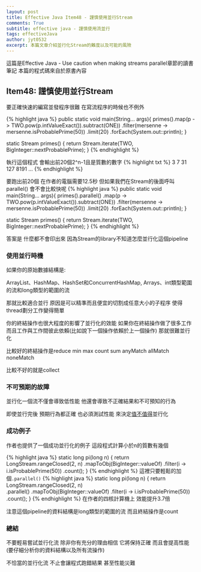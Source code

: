 ```yaml
---
layout: post
title: Effective Java Item48 - 謹慎使用並行Stream
comments: True 
subtitle: effective java - 謹慎使用流並行
tags: effectiveJava
author: jyt0532
excerpt: 本篇文章介紹並行化Stream的難度以及可能的風險
---
```


這篇是Effective Java - Use caution when making streams parallel章節的讀書筆記 本篇的程式碼來自於原書內容

## Item48: 謹慎使用並行Stream

要正確快速的編寫並發程序很難 在寫流程序的時候也不例外

{% highlight java %}
public static void main(String... args){
  primes().map(p -> TWO.pow(p.intValueExact()).subtract(ONE))
    .filter(mersenne -> mersenne.isProbablePrime(50))
    .limit(20)
    .forEach(System.out::println);
}

static Stream<BigInteger> primes() {
  return Stream.iterate(TWO, BigInteger::nextProbablePrime);
}
{% endhighlight %}

執行這個程式 會輸出前20個2^n-1且是質數的數字
{% highlight txt %}
3
7
31
127
8191
...
{% endhighlight %}

要跑出前20個 在作者的電腦需要12.5秒 但如果我們在Stream的後面呼叫parallel() 會不會比較快呢
{% highlight java %}
public static void main(String... args){
  primes().parallel()
    .map(p -> TWO.pow(p.intValueExact()).subtract(ONE))
    .filter(mersenne -> mersenne.isProbablePrime(50))
    .limit(20)
    .forEach(System.out::println);
}

static Stream<BigInteger> primes() {
  return Stream.iterate(TWO, BigInteger::nextProbablePrime);
}
{% endhighlight %}

答案是 什麼都不會印出來 因為Stream的library不知道怎麼並行化這個pipeline

### 使用並行時機

如果你的原始數據結構是:

ArrayList、HashMap、HashSet和ConcurrentHashMap, Arrays、int類型範圍的流和long類型的範圍的流

那就比較適合並行 原因是可以精準而且便宜的切割成任意大小的子程序 使得thread劃分工作變得簡單



你的終結操作也很大程度的影響了並行化的效能 如果你在終結操作做了很多工作 而且工作與工作間彼此依賴(比如說下一個操作依賴於上一個操作) 那就很難並行化

比較好的終結操作是reduce min max count sum anyMatch allMatch noneMatch

比較不好的就是collect

### 不可預期的故障

並行化一個流不僅會導致低性能 他還會導致不正確結果和不可預知的行為

即使並行完後 預期行為都正確 也必須測試性能 來決定[值不值得](/2018/06/09/optimize-judiciously/)並行化

### 成功例子

作者也提供了一個成功並行化的例子 
這段程式計算小於n的質數有幾個

{% highlight java %}
static long pi(long n) {
  return LongStream.rangeClosed(2, n)
    .mapToObj(BigInteger::valueOf)
    .filter(i -> i.isProbablePrime(50))
    .count();
}
{% endhighlight %} 
這裡只要輕鬆的加個`.parallel()`
{% highlight java %}
static long pi(long n) {
  return LongStream.rangeClosed(2, n)      
    .parallel()
    .mapToObj(BigInteger::valueOf)
    .filter(i -> i.isProbablePrime(50))
    .count();
}
{% endhighlight %} 
在作者的四核計算機上 效能提升3.7倍

注意這個pipeline的資料結構是long類型的範圍的流 而且終結操作是count

### 總結

不要輕易嘗試並行化流 除非你有充分的理由相信 它將保持正確 而且會提高性能(要仔細分析你的資料結構以及所有流操作)

不恰當的並行化流 不止會讓程式跑錯結果 甚至性能災難












